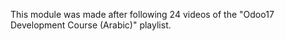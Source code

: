 This module was made after following 24 videos of the "Odoo17 Development Course (Arabic)" playlist.
